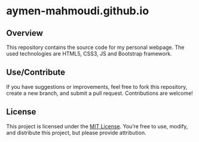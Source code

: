 # aymen-mahmoudi.github.io

## Overview
This repository contains the source code for my personal webpage. The used technologies are HTML5, CSS3, JS and Bootstrap framework.

## Use/Contribute
If you have suggestions or improvements, feel free to fork this repository, create a new branch, and submit a pull request. Contributions are welcome!

## License
This project is licensed under the [MIT License](LICENSE). You’re free to use, modify, and distribute this project, but please provide attribution.